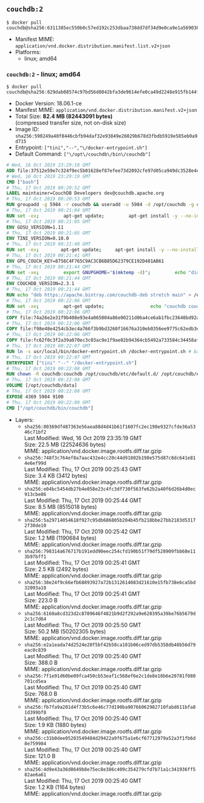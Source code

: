 ## `couchdb:2`

```console
$ docker pull couchdb@sha256:6311385ec550b0c57ed192c253dbaa738dd7df34d9e0ca9e1a569038799fa859
```

-	Manifest MIME: `application/vnd.docker.distribution.manifest.list.v2+json`
-	Platforms:
	-	linux; amd64

### `couchdb:2` - linux; amd64

```console
$ docker pull couchdb@sha256:829dab08574c97bd56d8042bfa3de9614efe0ca49d2248e915fb144f3aa17c9e
```

-	Docker Version: 18.06.1-ce
-	Manifest MIME: `application/vnd.docker.distribution.manifest.v2+json`
-	Total Size: **82.4 MB (82443091 bytes)**  
	(compressed transfer size, not on-disk size)
-	Image ID: `sha256:590249a40f8446cbfb94daf32e93849e26029b678d3fbdb5919e585eb0a9d715`
-	Entrypoint: `["tini","--","\/docker-entrypoint.sh"]`
-	Default Command: `["\/opt\/couchdb\/bin\/couchdb"]`

```dockerfile
# Wed, 16 Oct 2019 23:29:18 GMT
ADD file:37512e59e7c324f9ec5b01628ef87efee73d2092cfe97d05ca949dc3528e4c2a in / 
# Wed, 16 Oct 2019 23:29:19 GMT
CMD ["bash"]
# Thu, 17 Oct 2019 00:20:52 GMT
LABEL maintainer=CouchDB Developers dev@couchdb.apache.org
# Thu, 17 Oct 2019 00:20:53 GMT
RUN groupadd -g 5984 -r couchdb && useradd -u 5984 -d /opt/couchdb -g couchdb couchdb
# Thu, 17 Oct 2019 00:21:04 GMT
RUN set -ex;         apt-get update;         apt-get install -y --no-install-recommends                 apt-transport-https                 ca-certificates                 dirmngr                 gnupg         ;         rm -rf /var/lib/apt/lists/*
# Thu, 17 Oct 2019 00:21:05 GMT
ENV GOSU_VERSION=1.11
# Thu, 17 Oct 2019 00:21:05 GMT
ENV TINI_VERSION=0.18.0
# Thu, 17 Oct 2019 00:21:40 GMT
RUN set -ex; 		apt-get update; 	apt-get install -y --no-install-recommends wget; 	rm -rf /var/lib/apt/lists/*; 		dpkgArch="$(dpkg --print-architecture | awk -F- '{ print $NF }')"; 		wget -O /usr/local/bin/gosu "https://github.com/tianon/gosu/releases/download/${GOSU_VERSION}/gosu-$dpkgArch"; 	wget -O /usr/local/bin/gosu.asc "https://github.com/tianon/gosu/releases/download/$GOSU_VERSION/gosu-$dpkgArch.asc"; 	export GNUPGHOME="$(mktemp -d)";         echo "disable-ipv6" >> ${GNUPGHOME}/dirmngr.conf;         for server in $(shuf -e pgpkeys.mit.edu             ha.pool.sks-keyservers.net             hkp://p80.pool.sks-keyservers.net:80             pgp.mit.edu) ; do         gpg --batch --keyserver $server --recv-keys B42F6819007F00F88E364FD4036A9C25BF357DD4 && break || : ;         done; 	gpg --batch --verify /usr/local/bin/gosu.asc /usr/local/bin/gosu; 	rm -rf "$GNUPGHOME" /usr/local/bin/gosu.asc; 	chmod +x /usr/local/bin/gosu; 	gosu nobody true;     	wget -O /usr/local/bin/tini "https://github.com/krallin/tini/releases/download/v${TINI_VERSION}/tini-$dpkgArch"; 	wget -O /usr/local/bin/tini.asc "https://github.com/krallin/tini/releases/download/v${TINI_VERSION}/tini-$dpkgArch.asc"; 	export GNUPGHOME="$(mktemp -d)";         echo "disable-ipv6" >> ${GNUPGHOME}/dirmngr.conf;         for server in $(shuf -e pgpkeys.mit.edu             ha.pool.sks-keyservers.net             hkp://p80.pool.sks-keyservers.net:80             pgp.mit.edu) ; do         gpg --batch --keyserver $server --recv-keys 595E85A6B1B4779EA4DAAEC70B588DFF0527A9B7 && break || : ;         done; 	gpg --batch --verify /usr/local/bin/tini.asc /usr/local/bin/tini; 	rm -rf "$GNUPGHOME" /usr/local/bin/tini.asc; 	chmod +x /usr/local/bin/tini;         apt-get purge -y --auto-remove wget; 	tini --version
# Thu, 17 Oct 2019 00:21:41 GMT
ENV GPG_COUCH_KEY=8756C4F765C9AC3CB6B85D62379CE192D401AB61
# Thu, 17 Oct 2019 00:21:44 GMT
RUN set -xe;         export GNUPGHOME="$(mktemp -d)";         echo "disable-ipv6" >> ${GNUPGHOME}/dirmngr.conf;         for server in $(shuf -e pgpkeys.mit.edu             ha.pool.sks-keyservers.net             hkp://p80.pool.sks-keyservers.net:80             pgp.mit.edu) ; do                 gpg --batch --keyserver $server --recv-keys $GPG_COUCH_KEY && break || : ;         done;         gpg --batch --export $GPG_COUCH_KEY > /etc/apt/trusted.gpg.d/couchdb.gpg;         command -v gpgconf && gpgconf --kill all || :;         rm -rf "$GNUPGHOME";         apt-key list
# Thu, 17 Oct 2019 00:21:44 GMT
ENV COUCHDB_VERSION=2.3.1
# Thu, 17 Oct 2019 00:21:44 GMT
RUN echo "deb https://apache.bintray.com/couchdb-deb stretch main" > /etc/apt/sources.list.d/couchdb.list
# Thu, 17 Oct 2019 00:22:06 GMT
RUN set -xe;         apt-get update;                 echo "couchdb couchdb/mode select none" | debconf-set-selections;         DEBIAN_FRONTEND=noninteractive apt-get install -y --allow-downgrades --allow-remove-essential --allow-change-held-packages                 couchdb="$COUCHDB_VERSION"~stretch         ;         rmdir /var/lib/couchdb /var/log/couchdb;         rm /opt/couchdb/data /opt/couchdb/var/log;         mkdir -p /opt/couchdb/data /opt/couchdb/var/log;         chown couchdb:couchdb /opt/couchdb/data /opt/couchdb/var/log;         chmod 777 /opt/couchdb/data /opt/couchdb/var/log;         rm /opt/couchdb/etc/default.d/10-filelog.ini;         rm -rf /var/lib/apt/lists/*
# Thu, 17 Oct 2019 00:22:06 GMT
COPY file:74a26e2e31f9b408e93e4a065004a86e00211d06a4ce6ab1fbc23640bd92a929 in /opt/couchdb/etc/default.d/ 
# Thu, 17 Oct 2019 00:22:06 GMT
COPY file:f98e48e4254cb3ec4a766f3b9bd3260f16676a310eb0356ee9775c62edb3e8f3 in /opt/couchdb/etc/ 
# Thu, 17 Oct 2019 00:22:06 GMT
COPY file:fc62f0c3f2a39a070ec3c03ac9e1f9ae02b94364cb5492a733584c34458af969 in /usr/local/bin 
# Thu, 17 Oct 2019 00:22:07 GMT
RUN ln -s usr/local/bin/docker-entrypoint.sh /docker-entrypoint.sh # backwards compat
# Thu, 17 Oct 2019 00:22:07 GMT
ENTRYPOINT ["tini" "--" "/docker-entrypoint.sh"]
# Thu, 17 Oct 2019 00:22:08 GMT
RUN chown -R couchdb:couchdb /opt/couchdb/etc/default.d/ /opt/couchdb/etc/vm.args
# Thu, 17 Oct 2019 00:22:08 GMT
VOLUME [/opt/couchdb/data]
# Thu, 17 Oct 2019 00:22:08 GMT
EXPOSE 4369 5984 9100
# Thu, 17 Oct 2019 00:22:09 GMT
CMD ["/opt/couchdb/bin/couchdb"]
```

-	Layers:
	-	`sha256:80369df487363e56aea88d4d41b61f1607fc2ec198e9327cfde36a5346c71bf2`  
		Last Modified: Wed, 16 Oct 2019 23:35:19 GMT  
		Size: 22.5 MB (22524636 bytes)  
		MIME: application/vnd.docker.image.rootfs.diff.tar.gzip
	-	`sha256:748f3c764ef8a7aac432e4cc20c44d91802b198e575d87c8dc641e814e6ef99d`  
		Last Modified: Thu, 17 Oct 2019 00:25:43 GMT  
		Size: 3.4 KB (3412 bytes)  
		MIME: application/vnd.docker.image.rootfs.diff.tar.gzip
	-	`sha256:e04bc5454db27b4e058e23c4fc3df730f563fe62b2a40f6d26b4d0ec913cbe86`  
		Last Modified: Thu, 17 Oct 2019 00:25:44 GMT  
		Size: 8.5 MB (8515018 bytes)  
		MIME: application/vnd.docker.image.rootfs.diff.tar.gzip
	-	`sha256:5a29714054618f927c95db686805b204b45fb218bbe27bb2183d53172f30de10`  
		Last Modified: Thu, 17 Oct 2019 00:25:42 GMT  
		Size: 1.2 MB (1190684 bytes)  
		MIME: application/vnd.docker.image.rootfs.diff.tar.gzip
	-	`sha256:798314a676717b191edd90eec254cfd190b51f79df528909fbb68e113b97bff1`  
		Last Modified: Thu, 17 Oct 2019 00:25:41 GMT  
		Size: 2.5 KB (2492 bytes)  
		MIME: application/vnd.docker.image.rootfs.diff.tar.gzip
	-	`sha256:38e24f9c66efb68893927a72b1312614083d21610e15fb738e6ca5bd32093a18`  
		Last Modified: Thu, 17 Oct 2019 00:25:41 GMT  
		Size: 223.0 B  
		MIME: application/vnd.docker.image.rootfs.diff.tar.gzip
	-	`sha256:6160a8cd323d2c8709646f4821b9d2f292a9e620395a39be76b5679d2c1c7d64`  
		Last Modified: Thu, 17 Oct 2019 00:25:50 GMT  
		Size: 50.2 MB (50202305 bytes)  
		MIME: application/vnd.docker.image.rootfs.diff.tar.gzip
	-	`sha256:e2a1eada74d2524e20f5bf42b58ca101b06ced97db5358db48b56d79eac0c839`  
		Last Modified: Thu, 17 Oct 2019 00:25:40 GMT  
		Size: 388.0 B  
		MIME: application/vnd.docker.image.rootfs.diff.tar.gzip
	-	`sha256:7f1e91d60be09fca450cb53eaf1c568ef6e2c1de8e18b6e20781f080701cd5ea`  
		Last Modified: Thu, 17 Oct 2019 00:25:40 GMT  
		Size: 768.0 B  
		MIME: application/vnd.docker.image.rootfs.diff.tar.gzip
	-	`sha256:fb7fa9a201d4f73b5c6e46c77d190ba90766062982710fabd611bfa81d399bf8`  
		Last Modified: Thu, 17 Oct 2019 00:25:40 GMT  
		Size: 1.9 KB (1880 bytes)  
		MIME: application/vnd.docker.image.rootfs.diff.tar.gzip
	-	`sha256:c31b0dee05203549484d29422a9f675a1e6cf67712979a52a3f1fb6d8e759984`  
		Last Modified: Thu, 17 Oct 2019 00:25:40 GMT  
		Size: 121.0 B  
		MIME: application/vnd.docker.image.rootfs.diff.tar.gzip
	-	`sha256:4d9e43a36d8649b8e75ec8e386c409c354279cfd7b71a1c341936ff582ae6a61`  
		Last Modified: Thu, 17 Oct 2019 00:25:40 GMT  
		Size: 1.2 KB (1164 bytes)  
		MIME: application/vnd.docker.image.rootfs.diff.tar.gzip
